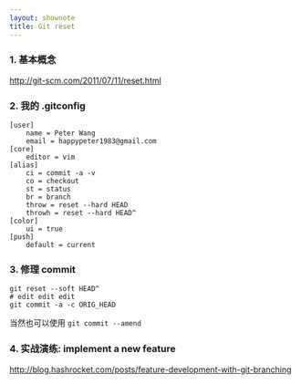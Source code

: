 ```yaml
---
layout: shownote
title: Git reset
---
```

### 1. 基本概念

<http://git-scm.com/2011/07/11/reset.html>

### 2. 我的 .gitconfig

~~~
[user]
    name = Peter Wang
    email = happypeter1983@gmail.com
[core]
    editor = vim
[alias]
    ci = commit -a -v
    co = checkout
    st = status
    br = branch
    throw = reset --hard HEAD
    throwh = reset --hard HEAD^
[color]
    ui = true
[push]
    default = current
~~~

### 3. 修理 commit

~~~
git reset --soft HEAD^
# edit edit edit 
git commit -a -c ORIG_HEAD
~~~

当然也可以使用 `git commit --amend`

### 4. 实战演练: implement a new feature

<http://blog.hashrocket.com/posts/feature-development-with-git-branching>

